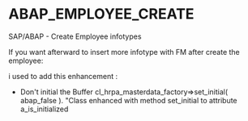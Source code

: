 # ABAP_EMPLOYEE_CREATE
SAP/ABAP - Create Employee infotypes 


If you want afterward to insert more infotype with FM after create the employee:

i used to add this enhancement :

* Don't initial the Buffer
  cl_hrpa_masterdata_factory=>set_initial( abap_false ).   "Class enhanced with method set_initial to attribute a_is_initialized
